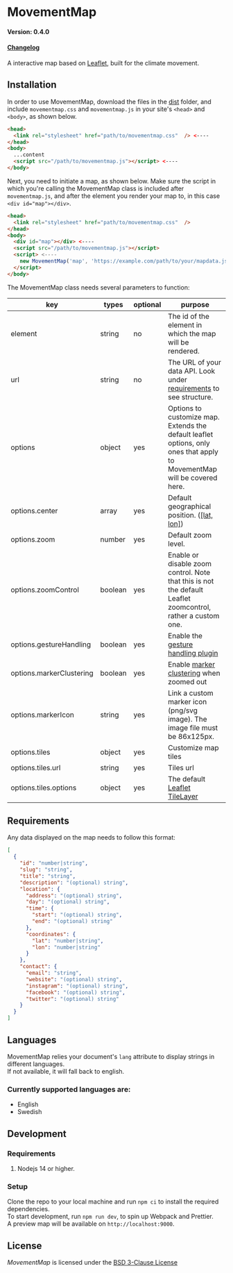 # MovementMap

#### Version: 0.4.0

#### [Changelog](./CHANGELOG.md)

A interactive map based on [Leaflet](https://leafletjs.com), built for the climate movement.

## Installation

In order to use MovementMap, download the files in the [dist](./dist) folder, and include `movementmap.css` and `movementmap.js` in your site's `<head>` and `<body>`, as shown below.

```HTML
<head>
  <link rel="stylesheet" href="path/to/movementmap.css"  /> <----
</head>
<body>
  ...content
  <script src="/path/to/movementmap.js"></script> <----
</body>
```

Next, you need to initiate a map, as shown below. Make sure the script in which you're calling the MovementMap class is included after `movementmap.js`, and after the element you render your map to, in this case `<div id="map"></div>`.

```HTML
<head>
  <link rel="stylesheet" href="path/to/movementmap.css"  />
</head>
<body>
  <div id="map"></div> <----
  <script src="/path/to/movementmap.js"></script>
  <script> <----
    new MovementMap('map', 'https://example.com/path/to/your/mapdata.json')
  </script>
</body>
```

The MovementMap class needs several parameters to function:

| key                      | types   | optional | purpose                                                                                                                  |
| ------------------------ | ------- | -------- | ------------------------------------------------------------------------------------------------------------------------ |
| element                  | string  | no       | The id of the element in which the map will be rendered.                                                                 |
| url                      | string  | no       | The URL of your data API. Look under [requirements](#requirements) to see structure.                                     |
| options                  | object  | yes      | Options to customize map. Extends the default leaflet options, only ones that apply to MovementMap will be covered here. |
| options.center           | array   | yes      | Default geographical position. ([[lat, lon]](https://leafletjs.com/reference.html#latlng))                               |
| options.zoom             | number  | yes      | Default zoom level.                                                                                                      |
| options.zoomControl      | boolean | yes      | Enable or disable zoom control. Note that this is not the default Leaflet zoomcontrol, rather a custom one.              |
| options.gestureHandling  | boolean | yes      | Enable the [gesture handling plugin](https://github.com/elmarquis/Leaflet.GestureHandling/)                              |
| options.markerClustering | boolean | yes      | Enable [marker clustering](https://github.com/Leaflet/Leaflet.markercluster/) when zoomed out                            |
| options.markerIcon       | string  | yes      | Link a custom marker icon (png/svg image). The image file must be 86x125px.                                              |
| options.tiles            | object  | yes      | Customize map tiles                                                                                                      |
| options.tiles.url        | string  | yes      | Tiles url                                                                                                                |
| options.tiles.options    | object  | yes      | The default [Leaflet TileLayer](https://leafletjs.com/reference.html#tilelayer)                                          |

## Requirements

Any data displayed on the map needs to follow this format:

```JSON
[
  {
    "id": "number|string",
    "slug": "string",
    "title": "string",
    "description": "(optional) string",
    "location": {
      "address": "(optional) string",
      "day": "(optional) string",
      "time": {
        "start": "(optional) string",
        "end": "(optional) string"
      },
      "coordinates": {
        "lat": "number|string",
        "lon": "number|string"
      }
    },
    "contact": {
      "email": "string",
      "website": "(optional) string",
      "instagram": "(optional) string",
      "facebook": "(optional) string",
      "twitter": "(optional) string"
    }
  }
]
```

## Languages

MovementMap relies your document's `lang` attribute to display strings in different languages.  
If not available, it will fall back to english.

### Currently supported languages are:

- English
- Swedish

## Development

### Requirements

1. Nodejs 14 or higher.

### Setup

Clone the repo to your local machine and run `npm ci` to install the required dependencies.  
To start development, run `npm run dev`, to spin up Webpack and Prettier.  
A preview map will be available on `http://localhost:9000`.

## License

_MovementMap_ is licensed under the [BSD 3-Clause License](./LICENSE)
